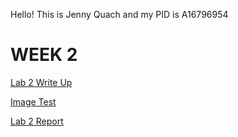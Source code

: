 Hello! This is Jenny Quach and my PID is A16796954


# WEEK 2

[Lab 2 Write Up](https://hoatuyet423.github.io/cse15l-lab-reports/week2-writeup/jennyfile.html)

[Image Test](https://hoatuyet423.github.io/cse15l-lab-reports/week2-writeup/image-test.html)

[Lab 2 Report](https://hoatuyet423.github.io/cse15l-lab-reports/week2-labreport1/tutorial.html)

